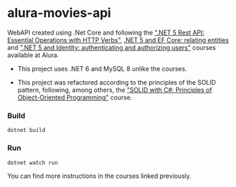 # alura-movies-api

WebAPI created using .Net Core and following the [".NET 5 Rest API: Essential Operations with HTTP Verbs"](https://cursos.alura.com.br/course/api-rest-net-5-operacoes-verbos-http), [.NET 5 and EF Core: relating entities](https://cursos.alura.com.br/course/net-5-ef-core-relacionando-entidades) and [".NET 5 and Identity: authenticating and authorizing users"](https://cursos.alura.com.br/course/net-5-identity-autenticando-autorizando-usuarios) courses available at Alura.

- This project uses .NET 6 and MySQL 8 unlike the courses.

- This project was refactored according to the principles of the SOLID pattern, following, among others, the ["SOLID with C#: Principles of Object-Oriented Programming"](https://cursos.alura.com.br/course/solid-csharp-principios-orientacao-a-objetos) course.

### Build

`dotnet build`

### Run

`dotnet watch run`

You can find more instructions in the courses linked previously.
